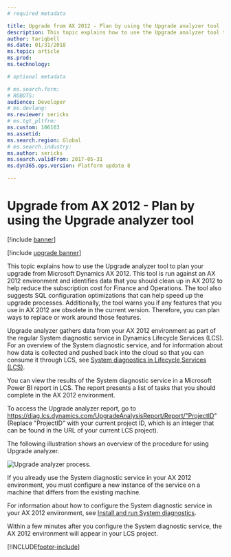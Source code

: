 ```yaml
---
# required metadata

title: Upgrade from AX 2012 - Plan by using the Upgrade analyzer tool
description: This topic explains how to use the Upgrade analyzer tool to plan upgrade from Dynamics AX 2012.
author: tariqbell
ms.date: 01/31/2018
ms.topic: article
ms.prod: 
ms.technology: 

# optional metadata

# ms.search.form: 
# ROBOTS: 
audience: Developer
# ms.devlang: 
ms.reviewer: sericks
# ms.tgt_pltfrm: 
ms.custom: 106163
ms.assetid: 
ms.search.region: Global
# ms.search.industry: 
ms.author: sericks
ms.search.validFrom: 2017-05-31
ms.dyn365.ops.version: Platform update 8

---
```


# Upgrade from AX 2012 - Plan by using the Upgrade analyzer tool

[!include [banner](../includes/banner.md)]

[!include [upgrade banner](../includes/upgrade-banner.md)]

This topic explains how to use the Upgrade analyzer tool to plan your upgrade from Microsoft Dynamics AX 2012. This tool is run against an AX 2012 environment and identifies data that you should clean up in AX 2012 to help reduce the subscription cost for Finance and Operations. The tool also suggests SQL configuration optimizations that can help speed up the upgrade processes. Additionally, the tool warns you if any features that you use in AX 2012 are obsolete in the current version. Therefore, you can plan ways to replace or work around those features.

Upgrade analyzer gathers data from your AX 2012 environment as part of the regular System diagnostic service in Dynamics Lifecycle Services (LCS). For an overview of the System diagnostic service, and for information about how data is collected and pushed back into the cloud so that you can consume it through LCS, see [System diagnostics in Lifecycle Services (LCS)](/dynamicsax-2012/appuser-itpro/system-diagnostics-lifecycle-services-lcs).

You can view the results of the System diagnostic service in a Microsoft Power BI report in LCS. The report presents a list of tasks that you should complete in the AX 2012 environment.

To access the Upgrade analyzer report, go to https://diag.lcs.dynamics.com/UpgradeAnalysisReport/Report/"ProjectID" (Replace "ProjectID" with your current project ID, which is an integer that can be found in the URL of your current LCS project).

The following illustration shows an overview of the procedure for using Upgrade analyzer.

![Upgrade analyzer process.](media/upgradeAnalyzerProcess.png)

If you already use the System diagnostic service in your AX 2012 environment, you must configure a new instance of the service on a machine that differs from the existing machine.

For information about how to configure the System diagnostic service in your AX 2012 environment, see [Install and run System diagnostics](/dynamicsax-2012/appuser-itpro/install-run-system-diagnostics).

Within a few minutes after you configure the System diagnostic service, the AX 2012 environment will appear in your LCS project.


[!INCLUDE[footer-include](../../../includes/footer-banner.md)]